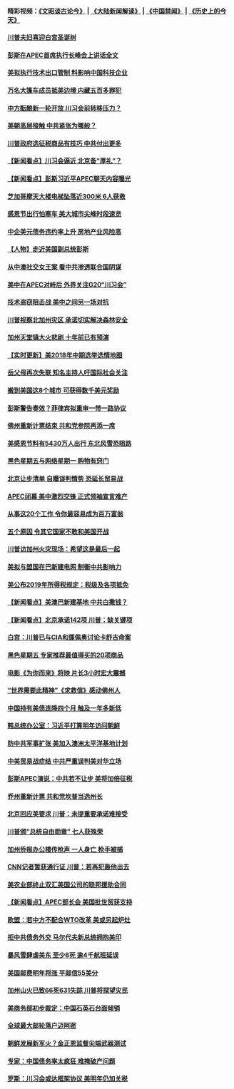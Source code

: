 #### 精彩视频：[《文昭谈古论今》](https://github.com/gfw-breaker/wenzhao/blob/master/README.md?t=11201231) | [《大陆新闻解读》](https://github.com/gfw-breaker/ntdtv-comedy/blob/master/README.md?t=11201231) | [《中国禁闻》](https://github.com/gfw-breaker/ntdtv-news/blob/master/README.md?t=11201231) | [《历史上的今天》](https://github.com/gfw-breaker/today-in-history/blob/master/README.md?t=11201231) 

#### [川普夫妇喜迎白宫圣诞树](../pages/nsc412/n10862682.md?t=11201231) 

#### [彭斯在APEC首席执行长峰会上讲话全文](../pages/nsc412/n10862507.md?t=11201231) 

#### [美拟执行技术出口管制 料影响中国科技企业](../pages/nsc412/n10862505.md?t=11201231) 

#### [万名大篷车成员抵美边境 内藏五百多罪犯](../pages/nsc412/n10862566.md?t=11201231) 

#### [中方酝酿新一轮开放 川习会前转移压力？](../pages/nsc412/n10862118.md?t=11201231) 

#### [美朝高层接触 中共紧张为哪般？](../pages/nsc412/n10862181.md?t=11201231) 

#### [川普政府选征税商品有技巧 中共付出更多](../pages/nsc412/n10862436.md?t=11201231) 

#### [【新闻看点】川习会逼近 北京备“厚礼”？](../pages/nsc412/n10862214.md?t=11201231) 

#### [【新闻看点】彭斯习近平APEC聊天内容曝光](../pages/nsc412/n10862108.md?t=11201231) 

#### [芝加哥摩天大楼电梯坠落近300米 6人获救](../pages/nsc412/n10862160.md?t=11201231) 

#### [感恩节出行怕塞车 美大城市尖峰时段速览](../pages/nsc412/n10861984.md?t=11201231) 

#### [中企美元债务违约率上升 房地产业风险高](../pages/nsc412/n10862050.md?t=11201231) 

#### [【人物】走近美国副总统彭斯](../pages/nsc412/n10793797.md?t=11201231) 

#### [从中澳社交女王案 看中共渗透联合国阴谋](../pages/nsc412/n10860190.md?t=11201231) 

#### [美中在APEC对峙后 外界关注G20“川习会”](../pages/nsc412/n10861219.md?t=11201231) 

#### [技术盗窃阻击战 美中之间另一场对抗](../pages/nsc412/n10860691.md?t=11201231) 

#### [川普视察北加州灾区  承诺切实解决森林安全](../pages/nsc412/n10861010.md?t=11201231) 

#### [加州天堂镇大火悲剧 十年前已有预演](../pages/nsc412/n10860446.md?t=11201231) 

#### [【实时更新】美2018年中期选举选情地图](../pages/nsc412/n10834279.md?t=11201231) 

#### [岳父母再次失联 知名主持人吁国际社会关注](../pages/nsc412/n10860364.md?t=11201231) 

#### [搬到美国这8个城市 可获得数千美元奖励](../pages/nsc412/n10855624.md?t=11201231) 

#### [彭斯警告奏效？菲律宾拟重审一带一路协议](../pages/nsc412/n10859795.md?t=11201231) 

#### [佛州重新计票结束 共和党参院再添一席](../pages/nsc412/n10860214.md?t=11201231) 

#### [美感恩节料有5430万人出行 东北风雪恐阻路](../pages/nsc412/n10860008.md?t=11201231) 

#### [黑色星期五与网络星期一 购物有窍门](../pages/nsc412/n10858837.md?t=11201231) 

#### [北京让步清单 自曝误判情势 恐延长贸易战](../pages/nsc412/n10859763.md?t=11201231) 

#### [APEC闭幕 美中激烈交锋 正式领袖宣言难产](../pages/nsc412/n10859544.md?t=11201231) 

#### [从事这20个工作 令你最容易成为百万富翁](../pages/nsc412/n10855513.md?t=11201231) 

#### [五个原因 令其它国家不敢和美国开战](../pages/nsc412/n10858519.md?t=11201231) 

#### [川普访加州火灾现场：希望这是最后一起](../pages/nsc412/n10859059.md?t=11201231) 

#### [美拟与盟国在巴新建电网 制衡中共影响力](../pages/nsc412/n10859057.md?t=11201231) 

#### [美公布2019年所得税规定：税级及各项抵免](../pages/nsc412/n10858852.md?t=11201231) 

#### [【新闻看点】美澳巴新建基地 中共白撒钱？](../pages/nsc412/n10858636.md?t=11201231) 

#### [【新闻看点】北京承诺142项 川普：缺关键项](../pages/nsc412/n10858513.md?t=11201231) 

#### [白宫：川普已与CIA和蓬佩奥讨论卡舒吉命案](../pages/nsc412/n10858517.md?t=11201231) 

#### [黑色星期五 专家推荐最值得买的20项商品](../pages/nsc412/n10858552.md?t=11201231) 

#### [电影《为你而来》将映 片长3小时宏大震撼](../pages/nsc412/n10858320.md?t=11201231) 

#### [“世界需要此精神”《求救信》感动佛州人](../pages/nsc412/n10857595.md?t=11201231) 

#### [中国持有美债连降四个月 触及一年多新低](../pages/nsc412/n10858378.md?t=11201231) 

#### [韩总统办公室：习近平打算明年访问朝鲜](../pages/nsc412/n10858325.md?t=11201231) 

#### [防中共军事扩张 美加入澳洲太平洋基地计划](../pages/nsc412/n10858258.md?t=11201231) 

#### [中美贸易战症结 中共严重误判美对华立场](../pages/nsc412/n10857352.md?t=11201231) 

#### [彭斯APEC演说：中共若不让步 美将加倍征税](../pages/nsc412/n10858071.md?t=11201231) 

#### [乔州重新计票 共和党坎普当选州长](../pages/nsc412/n10857784.md?t=11201231) 

#### [北京回应美要求 川普：未提重要承诺难接受](../pages/nsc412/n10857142.md?t=11201231) 

#### [川普颁“总统自由勋章” 七人获殊荣](../pages/nsc412/n10857652.md?t=11201231) 

#### [加州侨报办公楼传枪声 一人身亡 枪手被捕](../pages/nsc412/n10857284.md?t=11201231) 

#### [CNN记者暂获通行证 川普：若再犯轰他出去](../pages/nsc412/n10857438.md?t=11201231) 

#### [美农业部终止双汇美国公司的联邦援助合同](../pages/nsc412/n10857177.md?t=11201231) 

#### [【新闻看点】APEC部长会 美国批世贸获支持](../pages/nsc412/n10857086.md?t=11201231) 

#### [欧盟：若中方不配合WTO改革 美或另起炉灶](../pages/nsc412/n10856866.md?t=11201231) 

#### [拒中共债务外交 马尔代夫新总统拥抱美印](../pages/nsc412/n10856998.md?t=11201231) 

#### [暴风雪肆虐美东 至少8死 逾4千航班延误](../pages/nsc412/n10856804.md?t=11201231) 

#### [美国邮费明年将涨 平邮信55美分](../pages/nsc412/n10855632.md?t=11201231) 

#### [加州山火已致66死631失踪 川普将探望灾民](../pages/nsc412/n10856213.md?t=11201231) 

#### [美商务部初步裁定：中国石英石台面倾销](../pages/nsc412/n10855128.md?t=11201231) 

#### [全球最大邮轮落户迈阿密](../pages/nsc412/n10855367.md?t=11201231) 

#### [朝鲜发展新军火？金正恩监督尖端武器测试](../pages/nsc412/n10855089.md?t=11201231) 

#### [专家：中国债务率太疯狂 难掩破产问题](../pages/nsc412/n10854958.md?t=11201231) 

#### [罗斯：川习会或达框架协议 美明年仍加关税](../pages/nsc412/n10854923.md?t=11201231) 


